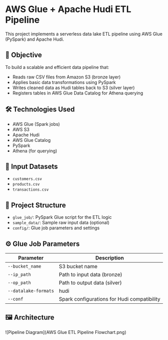 # AWS Glue + Apache Hudi ETL Pipeline

This project implements a serverless data lake ETL pipeline using AWS Glue (PySpark) and Apache Hudi.

## 🧠 Objective

To build a scalable and efficient data pipeline that:
- Reads raw CSV files from Amazon S3 (bronze layer)
- Applies basic data transformations using PySpark
- Writes cleaned data as Hudi tables back to S3 (silver layer)
- Registers tables in AWS Glue Data Catalog for Athena querying

## 🛠️ Technologies Used

- AWS Glue (Spark jobs)
- AWS S3
- Apache Hudi
- AWS Glue Catalog
- PySpark
- Athena (for querying)

## 📂 Input Datasets

- `customers.csv`
- `products.csv`
- `transactions.csv`

## 📁 Project Structure

- `glue_job/`: PySpark Glue script for the ETL logic
- `sample_data/`: Sample raw input data (optional)
- `config/`: Glue job parameters and settings

## ⚙️ Glue Job Parameters

| Parameter         | Description                                 |
|------------------|---------------------------------------------|
| `--bucket_name`   | S3 bucket name                              |
| `--ip_path`       | Path to input data (bronze)                 |
| `--op_path`       | Path to output data (silver)                |
| `--datalake-formats` | hudi                                     |
| `--conf`          | Spark configurations for Hudi compatibility|

## 🖼️ Architecture

![Pipeline Diagram](AWS Glue ETL Pipeline Flowchart.png)


